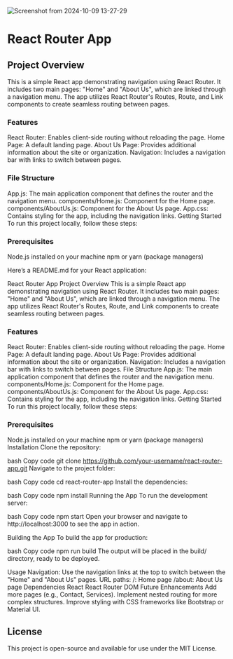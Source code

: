 ![Screenshot from 2024-10-09 13-27-29](https://github.com/user-attachments/assets/14de416e-4540-4353-a72a-13aced5c5b3b)



# React Router App

## Project Overview
This is a simple React app demonstrating navigation using React Router. It includes two main pages: "Home" and "About Us", which are linked through a navigation menu. The app utilizes React Router's Routes, Route, and Link components to create seamless routing between pages.


### Features
React Router: Enables client-side routing without reloading the page.
Home Page: A default landing page.
About Us Page: Provides additional information about the site or organization.
Navigation: Includes a navigation bar with links to switch between pages.

### File Structure
App.js: The main application component that defines the router and the navigation menu.
components/Home.js: Component for the Home page.
components/AboutUs.js: Component for the About Us page.
App.css: Contains styling for the app, including the navigation links.
Getting Started
To run this project locally, follow these steps:

### Prerequisites
Node.js installed on your machine
npm or yarn (package managers)

Here’s a README.md for your React application:

React Router App
Project Overview
This is a simple React app demonstrating navigation using React Router. It includes two main pages: "Home" and "About Us", which are linked through a navigation menu. The app utilizes React Router's Routes, Route, and Link components to create seamless routing between pages.

### Features
React Router: Enables client-side routing without reloading the page.
Home Page: A default landing page.
About Us Page: Provides additional information about the site or organization.
Navigation: Includes a navigation bar with links to switch between pages.
File Structure
App.js: The main application component that defines the router and the navigation menu.
components/Home.js: Component for the Home page.
components/AboutUs.js: Component for the About Us page.
App.css: Contains styling for the app, including the navigation links.
Getting Started
To run this project locally, follow these steps:

### Prerequisites
Node.js installed on your machine
npm or yarn (package managers)
Installation
Clone the repository:

bash
Copy code
git clone https://github.com/your-username/react-router-app.git
Navigate to the project folder:

bash
Copy code
cd react-router-app
Install the dependencies:

bash
Copy code
npm install
Running the App
To run the development server:

bash
Copy code
npm start
Open your browser and navigate to http://localhost:3000 to see the app in action.

Building the App
To build the app for production:

bash
Copy code
npm run build
The output will be placed in the build/ directory, ready to be deployed.

Usage
Navigation: Use the navigation links at the top to switch between the "Home" and "About Us" pages.
URL paths:
/: Home page
/about: About Us page
Dependencies
React
React Router DOM
Future Enhancements
Add more pages (e.g., Contact, Services).
Implement nested routing for more complex structures.
Improve styling with CSS frameworks like Bootstrap or Material UI.

## License
This project is open-source and available for use under the MIT License.
